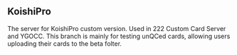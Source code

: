 ## KoishiPro
The server for KoishiPro custom version. Used in 222 Custom Card Server and YGOCC.
This branch is mainly for testing unQCed cards, allowing users uploading their cards to the beta folter.
